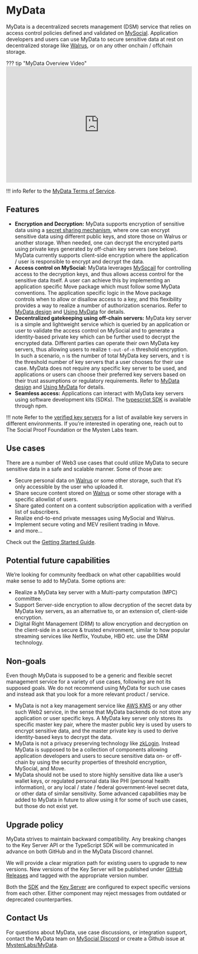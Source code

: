 # MyData

MyData is a decentralized secrets management (DSM) service that relies on access control policies defined and validated on [MySocial](https://docs.mys.io/concepts/components). Application developers and users can use MyData to secure sensitive data at rest on decentralized storage like [Walrus](https://docs.wal.app/), or on any other onchain / offchain storage.

??? tip "MyData Overview Video"
    <iframe width="100%" height="315" src="https://www.youtube.com/embed/hCvYPgolYIA?si=P7LNUWWWKPjTycuo" title="YouTube video player" frameborder="0" allow="accelerometer; autoplay; clipboard-write; encrypted-media; gyroscope; picture-in-picture; web-share" referrerpolicy="strict-origin-when-cross-origin" allowfullscreen></iframe>

!!! info
    Refer to the [MyData Terms of Service](./TermsOfService.md).

## Features

- **Encryption and Decryption:** MyData supports encryption of sensitive data using a [secret sharing mechanism](https://en.wikipedia.org/wiki/Shamir%27s_secret_sharing), where one can encrypt sensitive data using different public keys, and store those on Walrus or another storage. When needed, one can decrypt the encrypted parts using private keys generated by off-chain key servers (see below). MyData currently supports client-side encryption where the application / user is responsible to encrypt and decrypt the data.
- **Access control on MySocial:** MyData leverages [MySocail](https://docs.mys.io/concepts/components) for controlling access to the decryption keys, and thus allows access control for the sensitive data itself. A user can achieve this by implementing an application specific Move package which must follow some MyData conventions. The application specific logic in the Move package controls when to allow or disallow access to a key, and this flexibility provides a way to realize a number of authorization scenarios. Refer to [MyData design](Design.md) and [Using MyData](UsingMyData.md) for details.
- **Decentralized gatekeeping using off-chain servers:** MyData key server is a simple and lightweight service which is queried by an application or user to validate the access control on MySocial and to generate a identity-based private key which can be further used to decrypt the encrypted data. Different parties can operate their own MyData key servers, thus allowing users to realize `t-out-of-n` threshold encryption. In such a scenario, `n` is the number of total MyData key servers, and `t` is the threshold number of key servers that a user chooses for their use case. MyData does not require any specific key server to be used, and applications or users can choose their preferred key servers based on their trust assumptions or regulatory requirements. Refer to [MyData design](Design.md) and [Using MyData](UsingMyData.md) for details.
- **Seamless access:** Applications can interact with MyData key servers using software development kits (SDKs). The [typescript SDK](https://www.npmjs.com/package/@mysten/mydata) is available through npm.

!!! note
    Refer to the [verified key servers](./Pricing.md#verified-key-servers) for a list of available key servers in different environments. If you’re interested in operating one, reach out to The Social Proof Foundation or the Mysten Labs team.

## Use cases

There are a number of Web3 use cases that could utilize MyData to secure sensitive data in a safe and scalable manner. Some of those are:

- Secure personal data on [Walrus](https://docs.wal.app/) or some other storage, such that it’s only accessible by the user who uploaded it.
- Share secure content stored on [Walrus](https://docs.wal.app/) or some other storage with a specific allowlist of users.
- Share gated content on a content subscription application with a verified list of subscribers.
- Realize end-to-end private messages using MySocial and Walrus.
- Implement secure voting and MEV resilient trading in Move.
- and more…

Check out the [Getting Started Guide](./GettingStarted.md).

## Potential future capabilities

We’re looking for community feedback on what other capabilities would make sense to add to MyData. Some options are:

- Realize a MyData key server with a Multi-party computation (MPC) committee.
- Support Server-side encryption to allow decryption of the secret data by MyData key servers, as an alternative to, or an extension of, client-side encryption.
- Digital Right Management (DRM) to allow encryption and decryption on the client-side in a secure & trusted environment, similar to how popular streaming services like Netflix, Youtube, HBO etc. use the DRM technology.

## Non-goals

Even though MyData is supposed to be a generic and flexible secret management service for a variety of use cases, following are not its supposed goals. We do not recommend using MyData for such use cases and instead ask that you look for a more relevant product / service.

- MyData is not a key management service like [AWS KMS](https://aws.amazon.com/kms/) or any other such Web2 service, in the sense that MyData backends do not store any application or user specific keys. A MyData key server only stores its specific master key pair, where the master public key is used by users to encrypt sensitive data, and the master private key is used to derive identity-based keys to decrypt the data.
- MyData is not a privacy preserving technology like [zkLogin](https://docs.mys.io/concepts/cryptography/zklogin). Instead MyData is supposed to be a collection of components allowing application developers and users to secure sensitive data on- or off-chain by using the security properties of threshold encryption, MySocial, and Move.
- MyData should not be used to store highly sensitive data like a user’s wallet keys, or regulated personal data like PHI (personal health information), or any local / state / federal government-level secret data, or other data of similar sensitivity. Some advanced capabilities may be added to MyData in future to allow using it for some of such use cases, but those do not exist yet.

## Upgrade policy

MyData strives to maintain backward compatibility. Any breaking changes to the Key Server API or the TypeScript SDK will be communicated in advance on both GitHub and in the MyData Discord channel.

We will provide a clear migration path for existing users to upgrade to new versions. New versions of the Key Server will be published under [GitHub Releases](https://github.com/MystenLabs/mydata/releases) and tagged with the appropriate version number.

Both the [SDK](https://github.com/MystenLabs/ts-sdks/blob/main/packages/mydata/src/key-server.ts#L31) and the [Key Server](https://github.com/MystenLabs/mydata/blob/main/crates/key-server/src/server.rs#L85) are configured to expect specific versions from each other. Either component may reject messages from outdated or deprecated counterparties.

## Contact Us

For questions about MyData, use case discussions, or integration support, contact the MyData team on [MySocial Discord](https://discord.com/channels/916379725201563759/1356767654265880586) or create a Github issue at [MystenLabs/MyData](https://github.com/MystenLabs/mydata).

